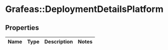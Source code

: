 # Grafeas::DeploymentDetailsPlatform

## Properties
Name | Type | Description | Notes
------------ | ------------- | ------------- | -------------



